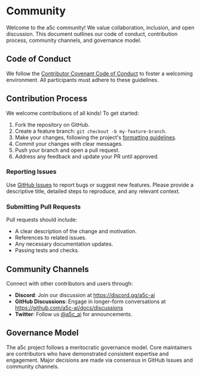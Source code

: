# Community

Welcome to the a5c community! We value collaboration, inclusion, and open discussion. This document outlines our code of conduct, contribution process, community channels, and governance model.

## Code of Conduct

We follow the [Contributor Covenant Code of Conduct](https://www.contributor-covenant.org/version/2/0/code_of_conduct/) to foster a welcoming environment. All participants must adhere to these guidelines.

## Contribution Process

We welcome contributions of all kinds! To get started:

1. Fork the repository on GitHub.
2. Create a feature branch: `git checkout -b my-feature-branch`.
3. Make your changes, following the project's [formatting guidelines](format.md).
4. Commit your changes with clear messages.
5. Push your branch and open a pull request.
6. Address any feedback and update your PR until approved.

### Reporting Issues

Use [GitHub Issues](https://github.com/a5c-ai/docs/issues) to report bugs or suggest new features. Please provide a descriptive title, detailed steps to reproduce, and any relevant context.

### Submitting Pull Requests

Pull requests should include:

- A clear description of the change and motivation.
- References to related issues.
- Any necessary documentation updates.
- Passing tests and checks.

## Community Channels

Connect with other contributors and users through:

- **Discord**: Join our discussion at https://discord.gg/a5c-ai
- **GitHub Discussions**: Engage in longer-form conversations at https://github.com/a5c-ai/docs/discussions
- **Twitter**: Follow us [@a5c_ai](https://twitter.com/a5c_ai) for announcements.

## Governance Model

The a5c project follows a meritocratic governance model. Core maintainers are contributors who have demonstrated consistent expertise and engagement. Major decisions are made via consensus in GitHub Issues and community channels.
